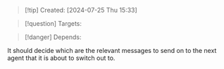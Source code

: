 
>[!tip] Created: [2024-07-25 Thu 15:33]

>[!question] Targets: 

>[!danger] Depends: 

It should decide which are the relevant messages to send on to the next agent that it is about to switch out to.
